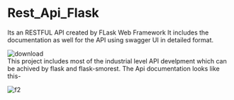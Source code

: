 # Rest_Api_Flask
Its an RESTFUL API created by FLask Web Framework
It includes the documentation as well for the API using swagger UI in detailed format.


![download](https://github.com/Sagar231/Rest_Api_Flask/assets/73779947/c41855df-a76c-498c-8177-53a105d1b7f4)
<br>
This project includes most of the industrial level API develpment which can be achived by flask and flask-smorest.
The Api documentation looks like this-

![f2](https://github.com/Sagar231/Rest_Api_Flask/assets/73779947/cee39965-087b-4cdb-a8d2-16e7274dfb1b)
